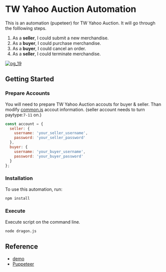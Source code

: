 # TW Yahoo Auction Automation

This is an automation (pupeteer) for TW Yahoo Auction. It will go through the folllowing steps.

1. As a **seller**, I could submit a new merchandise.
2. As a **buyer**, I could purchase merchandise.
3. As a **buyer**, I could cancel an order.
4. As a **seller**, I could terminate merchandise.

[![og_19](https://user-images.githubusercontent.com/10822546/149465481-03046d6e-2b99-42fe-937a-baacdb258a66.png)](https://www.youtube.com/watch?v=9GFPPKpQYbg)

## Getting Started

### Prepare Accounts

You will need to prepare TW Yahoo Auction accouts for buyer & seller. Than modify [common.js](https://github.com/meistudioli/yahoo-auction-automation/blob/main/common.js#L1-L10) accout information. (seller account needs to turn paytype:`7-11` on.)

```javascript
const account = {
  seller: {
    username: 'your_seller_username',
    password: 'your_seller_password'
  },
  buyer: {
    username: 'your_buyer_username',
    password: 'your_buyer_password'
  }
};
```

### Installation

To use this automation, run:
```bash
npm install
```

### Execute

Execute script on the command line.
```bash
node dragon.js
```

## Reference
- [demo](https://www.youtube.com/watch?v=9GFPPKpQYbg)
- [Puppeteer](https://github.com/puppeteer/puppeteer)
